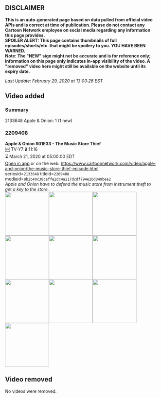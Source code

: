 ## DISCLAIMER
**This is an auto-generated page based on data pulled from official video APIs and is correct at time of publication. Please do not contact any Cartoon Network employee on social media regarding any information this page provides.**  
**SPOILER ALERT: This page contains thumbnails of full episodes/shorts/etc. that might be spoilery to you. YOU HAVE BEEN WARNED.**  
**Note: The "NEW" sign might not be accurate and is for reference only; information on this page only indicates in-app visibility of the video. A "removed" video here might still be available on the website until its expiry date.**  

_Last Update: February 29, 2020 at 13:00:26 EST_
## Video added
### Summary
2133648 Apple & Onion: 1 (1 new)  
### 2209408
**Apple & Onion S01E33 - The Music Store Thief**  
🆕 TV-Y7 🔒 11:16  
⌛ March 21, 2020 at 05:00:00 EDT  
[Open in app](https://tinyurl.com/um28vrm) or on the web: https://www.cartoonnetwork.com/video/apple-and-onion/the-music-store-thief-episode.html  
seriesid=`2133648` titleid=`2209408` mediaid=`8b2b40c38ceffe2dc4a217dcdf794e26d849bee2`  
_Apple and Onion have to defend the music store from instrument theft to get a key to the store._  
<a href="https://s3.amazonaws.com/cartoonorchestrator/2209408_001_1280x720.jpg"><img src="https://s3.amazonaws.com/cartoonorchestrator/2209408_001_640x360.jpg" height="144px" /></a><a href="https://s3.amazonaws.com/cartoonorchestrator/2209408_002_1280x720.jpg"><img src="https://s3.amazonaws.com/cartoonorchestrator/2209408_002_640x360.jpg" height="144px" /></a><a href="https://s3.amazonaws.com/cartoonorchestrator/2209408_003_1280x720.jpg"><img src="https://s3.amazonaws.com/cartoonorchestrator/2209408_003_640x360.jpg" height="144px" /></a><a href="https://s3.amazonaws.com/cartoonorchestrator/2209408_004_1280x720.jpg"><img src="https://s3.amazonaws.com/cartoonorchestrator/2209408_004_640x360.jpg" height="144px" /></a><a href="https://s3.amazonaws.com/cartoonorchestrator/2209408_005_1280x720.jpg"><img src="https://s3.amazonaws.com/cartoonorchestrator/2209408_005_640x360.jpg" height="144px" /></a><a href="https://s3.amazonaws.com/cartoonorchestrator/2209408_006_1280x720.jpg"><img src="https://s3.amazonaws.com/cartoonorchestrator/2209408_006_640x360.jpg" height="144px" /></a><a href="https://s3.amazonaws.com/cartoonorchestrator/2209408_007_1280x720.jpg"><img src="https://s3.amazonaws.com/cartoonorchestrator/2209408_007_640x360.jpg" height="144px" /></a><a href="https://s3.amazonaws.com/cartoonorchestrator/2209408_008_1280x720.jpg"><img src="https://s3.amazonaws.com/cartoonorchestrator/2209408_008_640x360.jpg" height="144px" /></a><a href="https://s3.amazonaws.com/cartoonorchestrator/2209408_009_1280x720.jpg"><img src="https://s3.amazonaws.com/cartoonorchestrator/2209408_009_640x360.jpg" height="144px" /></a><a href="https://s3.amazonaws.com/cartoonorchestrator/2209408_010_1280x720.jpg"><img src="https://s3.amazonaws.com/cartoonorchestrator/2209408_010_640x360.jpg" height="144px" /></a>
## Video removed
No videos were removed.  
